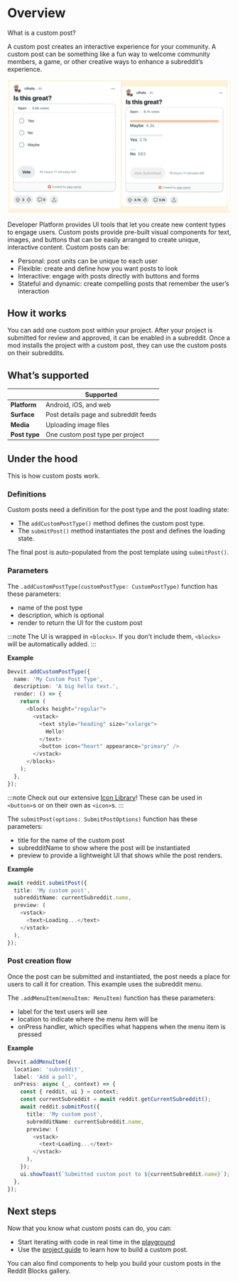 # Overview

What is a custom post?

A custom post creates an interactive experience for your community. A custom post can be something like a fun way to welcome community members, a game, or other creative ways to enhance a subreddit’s experience.

![Custom post poll example 1](./assets/polls_example.png)

Developer Platform provides UI tools that let you create new content types to engage users. Custom posts provide pre-built visual components for text, images, and buttons that can be easily arranged to create unique, interactive content. Custom posts can be:

- Personal: post units can be unique to each user
- Flexible: create and define how you want posts to look
- Interactive: engage with posts directly with buttons and forms
- Stateful and dynamic: create compelling posts that remember the user’s interaction

## How it works

You can add one custom post within your project. After your project is submitted for review and approved, it can be enabled in a subreddit. Once a mod installs the project with a custom post, they can use the custom posts on their subreddits.

## What’s supported

|               | Supported                             |
| ------------- | ------------------------------------- |
| **Platform**  | Android, iOS, and web                 |
| **Surface**   | Post details page and subreddit feeds |
| **Media**     | Uploading image files                 |
| **Post type** | One custom post type per project      |

## Under the hood

This is how custom posts work.

### Definitions

Custom posts need a definition for the post type and the post loading state:

- The `addCustomPostType()` method defines the custom post type.
- The `submitPost()` method instantiates the post and defines the loading state.

The final post is auto-populated from the post template using `submitPost()`.

### Parameters

The `.addCustomPostType(customPostType: CustomPostType)` function has these parameters:

- name of the post type
- description, which is optional
- render to return the UI for the custom post

:::note
The UI is wrapped in `<blocks>`. If you don’t include them, `<blocks>` will be automatically added.
:::

**Example**

```ts
Devvit.addCustomPostType({
  name: 'My Custom Post Type',
  description: 'A big hello text.',
  render: () => {
    return (
      <blocks height="regular">
        <vstack>
          <text style="heading" size="xxlarge">
            Hello!
          </text>
          <button icon="heart" appearance="primary" />
        </vstack>
      </blocks>
    );
  },
});
```

:::note
Check out our extensive [Icon Library](blocks/icon)! These can be used in `<button>`s or on their own as `<icon>`s.
:::

The `submitPost(options: SubmitPostOptions)` function has these parameters:

- title for the name of the custom post
- subredditName to show where the post will be instantiated
- preview to provide a lightweight UI that shows while the post renders.

**Example**

```ts
await reddit.submitPost({
  title: 'My custom post',
  subredditName: currentSubreddit.name,
  preview: (
    <vstack>
      <text>Loading...</text>
    </vstack>
  ),
});
```

### Post creation flow

Once the post can be submitted and instantiated, the post needs a place for users to call it for creation. This example uses the subreddit menu.

The `.addMenuItem(menuItem: MenuItem)` function has these parameters:

- label for the text users will see
- location to indicate where the menu item will be
- onPress handler, which specifies what happens when the menu item is pressed

**Example**

```ts
Devvit.addMenuItem({
  location: 'subreddit',
  label: 'Add a poll',
  onPress: async (_, context) => {
    const { reddit, ui } = context;
    const currentSubreddit = await reddit.getCurrentSubreddit();
    await reddit.submitPost({
      title: 'My custom post',
      subredditName: currentSubreddit.name,
      preview: (
        <vstack>
          <text>Loading...</text>
        </vstack>
      ),
    });
    ui.showToast(`Submitted custom post to ${currentSubreddit.name}`);
  },
});
```

## Next steps

Now that you know what custom posts can do, you can:

- Start iterating with code in real time in the [playground](playground.md)
- Use the [project guide](custom_post_project_guide.md) to learn how to build a custom post.

You can also find components to help you build your custom posts in the Reddit Blocks gallery.
